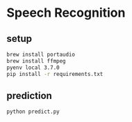 # Speech Recognition

## setup
```bash
brew install portaudio
brew install ffmpeg
pyenv local 3.7.0
pip install -r requirements.txt
```

## prediction
```bash
python predict.py
```
